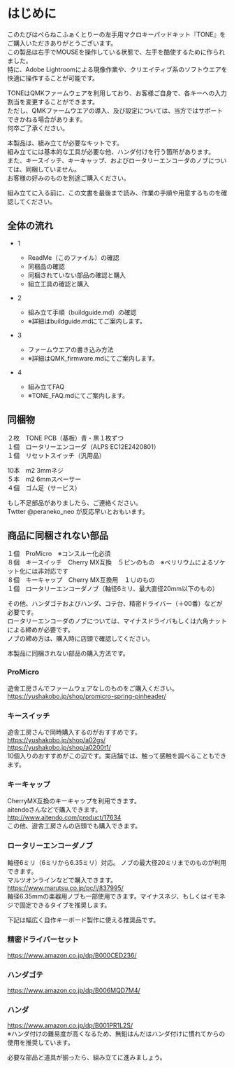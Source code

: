 # はじめに
このたびはぺらねこふぁくとりーの左手用マクロキーパッドキット『TONE』をご購入いただきありがとうございます。  
この製品は右手でMOUSEを操作している状態で、左手を酷使するために作られました。  
特に、Adobe Lightroomによる現像作業や、クリエイティブ系のソフトウエアを快適に操作することが可能です。  
  
TONEはQMKファームウェアを利用しており、お客様ご自身で、各キーへの入力割当を変更することができます。  
ただし、QMKファームウエアの導入、及び設定については、当方ではサポートできかねる場合があります。  
何卒ご了承ください。  
  

本製品は、組み立てが必要なキットです。  
組み立てには基本的な工具が必要な他、ハンダ付けを行う箇所があります。  
また、キースイッチ、キーキャップ、およびロータリーエンコーダのノブについては、同梱していません。  
お客様の好みのものを別途ご購入ください。  
  
組み立てに入る前に、この文書を最後まで読み、作業の手順や用意するものを確認してください。   
  
## 全体の流れ
  
- 1 
  - ReadMe（このファイル）の確認  
  - 同梱品の確認  
  - 同梱されていない部品の確認と購入  
  - 組立工具の確認と購入  
  
- 2
  - 組み立て手順（buildguide.md）の確認  
  - ※詳細はbuildguide.mdにてご案内します。  
  
- 3  
  - ファームウエアの書き込み方法  
  - ※詳細はQMK_firmware.mdにてご案内します。  
  
- 4  
  - 組み立てFAQ  
  - ※TONE_FAQ.mdにてご案内します。  
  

## 同梱物  
２枚　TONE PCB（基板）青・黒１枚ずつ　  
１個　ロータリーエンコーダ（ALPS EC12E2420801）  
１個　リセットスイッチ（汎用品）  
  
10本　m2 3mmネジ  
５本　m2 6mmスペーサー  
４個　ゴム足（サービス）  
   
もし不足部品がありましたら、ご連絡ください。  
Twtter @peraneko_neo が反応早いとおもいます。  

  
## 商品に同梱されない部品  
１個　ProMicro　※コンスルー化必須  
８個　キースイッチ　Cherry MX互換　５ピンのもの　※ベリリウムによるソケット化には非対応です    
８個　キーキャップ　Cherry MX互換用　１∪のもの  
１個　ロータリーエンコーダノブ（軸径6ミリ、最大直径20mm以下のもの）  
  
その他、ハンダゴテおよびハンダ、コテ台、精密ドライバー（＋00番）などが必要です。  
ロータリーエンコーダのノブについては、マイナスドライバもしくは六角ナットによる締めが必要です。  
ノブの締め方は、購入時に店頭で確認してください。  
  
本製品に同梱されない部品の購入方法です。  
### ProMicro  
遊舎工房さんでファームウェアなしのものをご購入ください。  
https://yushakobo.jp/shop/promicro-spring-pinheader/  
  
### キースイッチ  
遊舎工房さんで同時購入するのがおすすめです。  
https://yushakobo.jp/shop/a02gs/  
https://yushakobo.jp/shop/a0200t1/  
10個入りのおすすめがこの辺です。実店舗では、触って感触を調べることもできます。  
  
### キーキャップ  
CherryMX互換のキーキャップを利用できます。  
aitendoさんなどで購入できます。  
http://www.aitendo.com/product/17634  
この他、遊舎工房さんの店頭でも購入できます。  
  
### ロータリーエンコーダノブ  
軸径6ミリ（6ミリから6.35ミリ）対応。
ノブの最大径20ミリまでのものが利用できます。  
マルツオンラインなどで購入できます。  
https://www.marutsu.co.jp/pc/i/837995/  
軸径6.35mmの楽器用ノブも一部使用できます。マイナスネジ、もしくはイモネジで固定できるタイプを推奨します。  
  
  
下記は幅広く自作キーボード製作に使える推奨品です。  
  
### 精密ドライバーセット  
https://www.amazon.co.jp/dp/B000CED236/  
### ハンダゴテ  
https://www.amazon.co.jp/dp/B006MQD7M4/  
### ハンダ  
https://www.amazon.co.jp/dp/B001PR1L2S/  
※ハンダ付けの難易度が高くなるため、無鉛はんだはハンダ付けに慣れてからの使用を推奨しています。  
  
必要な部品と道具が揃ったら、組み立てに進みましょう。
